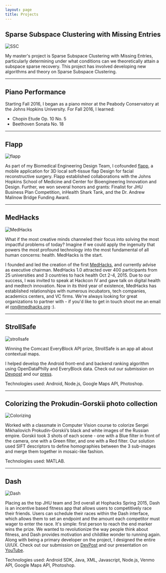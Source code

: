 ```yaml
---
layout: page
title: Projects
---
```


## Sparse Subspace Clustering with Missing Entries

<img class="img-responsive project-image" src="../assets/images/projects/ssc_missing_entries.png" alt="SSC"/>

My master's project is Sparse Subspace Clustering with Missing Entries, particularly determining under what conditions can we theoretically attain a subspace sparse recovery. This project has involved developing new algorithms and theory on Sparse Subspace Clustering.

---

## Piano Performance

<!-- Piano video iframe -->

Starting Fall 2016, I began as a piano minor at the Peabody Conservatory at the Johns Hopkins University. For Fall 2016, I learned:
- Chopin Etude Op. 10 No. 5
- Beethoven Sonata No. 18

---

## Flapp

<!-- Main flapp image -->
<img class="img-responsive project-image" src="../assets/images/projects/flapp.jpg" alt="flapp"/>

As part of my Biomedical Engineering Design Team, I cofounded <a href="">flapp</a>, a mobile application for 3D local soft-tissue flap Design for facial reconstructive surgery. Flapp established collaborations with the Johns Hopkins School of Medicine and Center for Bioengineering Innovation and Design. Further, we won several honors and grants: Finalist for JHU Business Plan Competition, inHealth Shark Tank, and the Dr. Andrew Malinow Bridge Funding Award.

---

## MedHacks

<img class="img-responsive project-image" src="../assets/images/projects/medhacks.jpg" alt="MedHacks"/>

What if the most creative minds channeled their focus into solving the most impactful problems of today? Imagine if we could apply the ingenuity that powers the most profound technology into the most fundamental of all human concerns: health. MedHacks is the start.
                                   
I founded and led the creation of the first <a href="http://medhacks.org">MedHacks</a>, and currently advise as executive chairman. MedHacks 1.0 attracted over 400 participants from 25 universities and 3 countries to hack health Oct 2-4, 2015. Due to our success, I was invited to speak at Hackcon IV and gave talk on digital health and medtech innovation. Now in its third year of existence, MedHacks has established relationships with numerous incubators, tech companies, academics centers, and VC firms. We're always looking for great organizations to partner with - if you'd like to get in touch shoot me an email at <a href="mailto:ron@medhacks.org">ron@medhacks.org</a> :).
                                   
---

## StrollSafe

<!-- Image of us with our beats -->
<img class="img-responsive project-image" src="../assets/images/projects/strollsafe.jpg" alt="strollsafe"/>

Winning the Comcast EveryBlock API prize, StrollSafe is an app all about contextual maps. 
<!-- Devpost writing -->

I helped develop the Android front-end and backend ranking algorithm using OpenDataPhilly and EveryBlock data. Check out our submission on <a href="">Devpost</a> and our <a href="">press</a>.

Technologies used: Android, Node.js, Google Maps API, Photoshop.


---

## Colorizing the Prokudin-Gorskii photo collection

<img class="img-responsive project-image" src="../assets/images/projects/colorize/house_color.jpg" alt="Colorizing"/>

Worked with a classmate in Computer Vision course to colorize Sergei Mikhailovich Prokudin-Gorskii’s black and white images of the Russian empire. Gorskii took 3 shots of each scene - one with a Blue filter in front of the camera, one with a Green filter, and one with a Red filter. Our solution used SIFT descriptors to define homographies between the 3 sub-images and merge them together in mosaic-like fashion.

Technologies used: MATLAB.

---

## Dash

<img class="img-responsive project-image" src="../assets/images/projects/dash.jpg" alt="Dash"/>

Placing as the top JHU team and 3rd overall at Hophacks Spring 2015, Dash is an incentive based fitness app that allows users to competitively race their friends. Users can schedule their races within the Dash interface, which allows them to set an endpoint and the amount each competitor must wager to enter the race. It's simple: first person to reach the end marker wins the prize. We wanted to revolutionize the way people think about fitness, and Dash provides motivation and childlike wonder to running again. Along with being a primary developer on the project, I designed the entire UI/UX.
Check out our submission on <a href="http://challengepost.com/software/dash-3nb0n">DevPost</a> and our presentation on <a href="http://youtu.be/gSPnXP_eHsE?t=1h8m45s">YouTube</a>.

Technologies used: Android SDK, Java, XML, Javascript, Node.js, Venmo API, Google Maps API, Photoshop.

